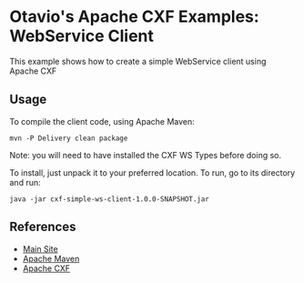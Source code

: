 Otavio's Apache CXF Examples: WebService Client
============

This example shows how to create a simple WebService client using Apache CXF

Usage
----

To compile the client code, using Apache Maven: 

```
mvn -P Delivery clean package
```

Note: you will need to have installed the CXF WS Types before doing so.

To install, just unpack it to your preferred location. To run, go to its directory and run:

```
java -jar cxf-simple-ws-client-1.0.0-SNAPSHOT.jar
```

References
----

* [Main Site](http://orpiske.net/)
* [Apache Maven](http://maven.apache.org/)
* [Apache CXF](http://cxf.apache.org/)
